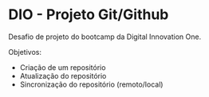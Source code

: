 # DIO - Projeto Git/Github

Desafio de projeto do bootcamp da Digital Innovation One.

Objetivos:
  - Criação de um repositório
  - Atualização do repositório 
  - Sincronização do repositório (remoto/local)
